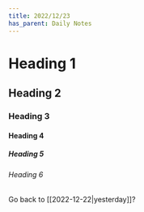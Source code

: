 ```yaml
---
title: 2022/12/23
has_parent: Daily Notes
---
```

# Heading 1

## Heading 2

### Heading 3

#### Heading 4

##### Heading 5

###### Heading 6

Go back to [[2022-12-22|yesterday]]?